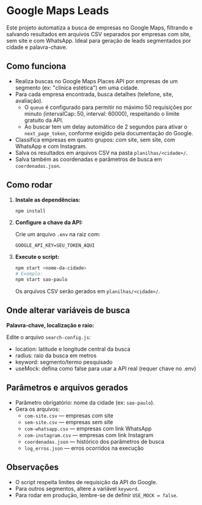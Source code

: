 # Google Maps Leads

Este projeto automatiza a busca de empresas no Google Maps, filtrando e salvando resultados em arquivos CSV separados por empresas com site, sem site e com WhatsApp. Ideal para geração de leads segmentados por cidade e palavra-chave.

## Como funciona

- Realiza buscas no Google Maps Places API por empresas de um segmento (ex: "clínica estética") em uma cidade.
- Para cada empresa encontrada, busca detalhes (telefone, site, avaliação).
  - O `queue` é configurado para permitir no máximo 50 requisições por minuto (intervalCap: 50, interval: 60000), respeitando o limite gratuito da API.
  - Ao buscar tem um delay automático de 2 segundos para ativar o `next_page_token`, conforme exigido pela documentação do Google.
- Classifica empresas em quatro grupos: com site, sem site, com WhatsApp e com Instagram.
- Salva os resultados em arquivos CSV na pasta `planilhas/<cidade>/`.
- Salva também as coordenadas e parâmetros de busca em `coordenadas.json`.

## Como rodar

1. **Instale as dependências:**
   ```sh
   npm install
   ```
2. **Configure a chave da API:**

   Crie um arquivo `.env` na raiz com:

   ```
   GOOGLE_API_KEY=SEU_TOKEN_AQUI
   ```

3. **Execute o script:**
   ```sh
   npm start <nome-da-cidade>
   # Exemplo:
   npm start sao-paulo
   ```
   Os arquivos CSV serão gerados em `planilhas/<cidade>/`.

## Onde alterar variáveis de busca

**Palavra-chave, localização e raio:**

Edite o arquivo `search-config.js`:

- location: latitude e longitude central da busca
- radius: raio da busca em metros
- keyword: segmento/termo pesquisado
- useMock: defina como false para usar a API real (requer chave no .env)

## Parâmetros e arquivos gerados

- Parâmetro obrigatório: nome da cidade (ex: `sao-paulo`).
- Gera os arquivos:
  - `com-site.csv` — empresas com site
  - `sem-site.csv` — empresas sem site
  - `com-whatsapp.csv` — empresas com link WhatsApp
  - `com-instagram.csv` — empresas com link Instagram
  - `coordenadas.json` — histórico dos parâmetros de busca
  - `log_erros.json` — erros ocorridos na execução

## Observações

- O script respeita limites de requisição da API do Google.
- Para outros segmentos, altere a variável `keyword`.
- Para rodar em produção, lembre-se de definir `USE_MOCK = false`.
